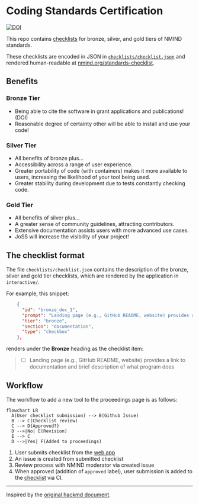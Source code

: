 # Coding Standards Certification
[![DOI](https://zenodo.org/badge/DOI/10.5281/zenodo.7693084.svg)](https://doi.org/10.5281/zenodo.7693084)

This repo contains [checklists](https://www.nmind.org/standards-checklist) for bronze, silver, and gold tiers of NMIND standards.

These checklists are encoded in JSON in [`checklists/checklist.json`](checklists/checklist.json) and rendered human-readable at [nmind.org/standards-checklist](https://www.nmind.org/standards-checklist).

## Benefits

### Bronze Tier
- Being able to cite the software in grant applications and publications! (DOI)
- Reasonable degree of certainty other will be able to install and use your code!

### Silver Tier
- All benefits of bronze plus...
- Accessibility across a range of user experience.
- Greater portability of code (with containers) makes it more available to users, increasing the likelihood of your tool being used.
- Greater stability during development due to tests constantly checking code.

### Gold Tier
- All benefits of silver plus...
- A greater sense of community guidelines, attracting contributors.
- Extensive documentation assists users with more advanced use cases.
- JoSS will increase the visibility of your project!

## The checklist format

The file `checklists/checklist.json` contains the description
of the bronze, silver and gold tier checklists, which
are rendered by the application in `interactive/`.

For example, this snippet:

```json
    {
      "id": "bronze_doc_1",
      "prompt": "Landing page (e.g., GitHub README, website) provides a link to documentation and brief description of what program does",
      "tier": "bronze",
      "section": "documentation",
      "type": "checkbox"
    },
```

renders under the **Bronze** heading as the checklist item:

> * [ ] Landing page (e.g., GitHub README, website) provides a link to documentation and brief description of what program does

## Workflow

The workflow to add a new tool to the proceedings page is as follows:

```mermaid
flowchart LR
  A(User checklist submission) --> B(Github Issue)
  B --> C(Checklist review)
  C --> D{Approved?}
  D -->|No| E(Revision)
  E --> C
  D -->|Yes| F(Added to proceedings)
```

1. User submits checklist from the [web app](https://nmind.org/standards-checklist)
2. An issue is created from submitted checklist
3. Review process with NMIND moderator via created issue
4. When approved (addition of `approved` label), user submission is added to the [checklist](https://nmind.org/proceedings) via CI.



---

Inspired by the [original hackmd document](https://hackmd.io/@mathiasg/SJCPHKZKu).
